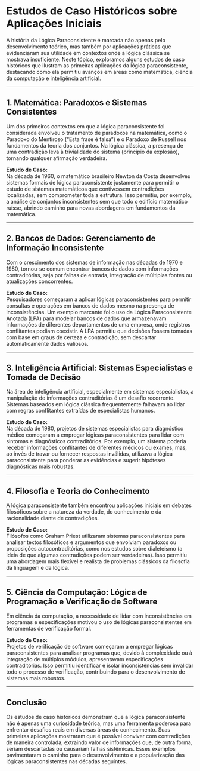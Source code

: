# Estudos de Caso Históricos sobre Aplicações Iniciais

A história da Lógica Paraconsistente é marcada não apenas pelo desenvolvimento teórico, mas também por aplicações práticas que evidenciaram sua utilidade em contextos onde a lógica clássica se mostrava insuficiente. Neste tópico, exploramos alguns estudos de caso históricos que ilustram as primeiras aplicações da lógica paraconsistente, destacando como ela permitiu avanços em áreas como matemática, ciência da computação e inteligência artificial.

---

## 1. **Matemática: Paradoxos e Sistemas Consistentes**

Um dos primeiros contextos em que a lógica paraconsistente foi considerada envolveu o tratamento de paradoxos na matemática, como o Paradoxo do Mentiroso (“Esta frase é falsa”) e o Paradoxo de Russell nos fundamentos da teoria dos conjuntos. Na lógica clássica, a presença de uma contradição leva à trivialidade do sistema (princípio da explosão), tornando qualquer afirmação verdadeira. 

**Estudo de Caso:**  
Na década de 1960, o matemático brasileiro Newton da Costa desenvolveu sistemas formais de lógica paraconsistente justamente para permitir o estudo de sistemas matemáticos que contivessem contradições localizadas, sem comprometer toda a estrutura. Isso permitiu, por exemplo, a análise de conjuntos inconsistentes sem que todo o edifício matemático ruísse, abrindo caminho para novas abordagens em fundamentos da matemática.

---

## 2. **Bancos de Dados: Gerenciamento de Informação Inconsistente**

Com o crescimento dos sistemas de informação nas décadas de 1970 e 1980, tornou-se comum encontrar bancos de dados com informações contraditórias, seja por falhas de entrada, integração de múltiplas fontes ou atualizações concorrentes.

**Estudo de Caso:**  
Pesquisadores começaram a aplicar lógicas paraconsistentes para permitir consultas e operações em bancos de dados mesmo na presença de inconsistências. Um exemplo marcante foi o uso da Lógica Paraconsistente Anotada (LPA) para modelar bancos de dados que armazenavam informações de diferentes departamentos de uma empresa, onde registros conflitantes podiam coexistir. A LPA permitiu que decisões fossem tomadas com base em graus de certeza e contradição, sem descartar automaticamente dados valiosos.

---

## 3. **Inteligência Artificial: Sistemas Especialistas e Tomada de Decisão**

Na área de inteligência artificial, especialmente em sistemas especialistas, a manipulação de informações contraditórias é um desafio recorrente. Sistemas baseados em lógica clássica frequentemente falhavam ao lidar com regras conflitantes extraídas de especialistas humanos.

**Estudo de Caso:**  
Na década de 1980, projetos de sistemas especialistas para diagnóstico médico começaram a empregar lógicas paraconsistentes para lidar com sintomas e diagnósticos contraditórios. Por exemplo, um sistema poderia receber informações conflitantes de diferentes médicos ou exames, mas, ao invés de travar ou fornecer respostas inválidas, utilizava a lógica paraconsistente para ponderar as evidências e sugerir hipóteses diagnósticas mais robustas.

---

## 4. **Filosofia e Teoria do Conhecimento**

A lógica paraconsistente também encontrou aplicações iniciais em debates filosóficos sobre a natureza da verdade, do conhecimento e da racionalidade diante de contradições.

**Estudo de Caso:**  
Filósofos como Graham Priest utilizaram sistemas paraconsistentes para analisar textos filosóficos e argumentos que envolviam paradoxos ou proposições autocontraditórias, como nos estudos sobre dialeteísmo (a ideia de que algumas contradições podem ser verdadeiras). Isso permitiu uma abordagem mais flexível e realista de problemas clássicos da filosofia da linguagem e da lógica.

---

## 5. **Ciência da Computação: Lógica de Programação e Verificação de Software**

Em ciência da computação, a necessidade de lidar com inconsistências em programas e especificações motivou o uso de lógicas paraconsistentes em ferramentas de verificação formal.

**Estudo de Caso:**  
Projetos de verificação de software começaram a empregar lógicas paraconsistentes para analisar programas que, devido à complexidade ou à integração de múltiplos módulos, apresentavam especificações contraditórias. Isso permitiu identificar e isolar inconsistências sem invalidar todo o processo de verificação, contribuindo para o desenvolvimento de sistemas mais robustos.

---

## **Conclusão**

Os estudos de caso históricos demonstram que a lógica paraconsistente não é apenas uma curiosidade teórica, mas uma ferramenta poderosa para enfrentar desafios reais em diversas áreas do conhecimento. Suas primeiras aplicações mostraram que é possível conviver com contradições de maneira controlada, extraindo valor de informações que, de outra forma, seriam descartadas ou causariam falhas sistêmicas. Esses exemplos pavimentaram o caminho para o desenvolvimento e a popularização das lógicas paraconsistentes nas décadas seguintes.